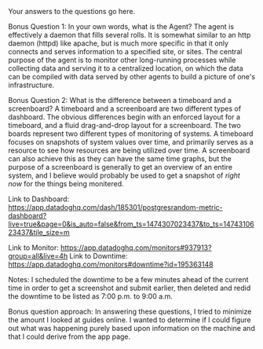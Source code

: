 Your answers to the questions go here.

Bonus Question 1: In your own words, what is the Agent?
   The agent is effectively a daemon that fills several
   rolls. It is somewhat similar to an http daemon (httpd) 
   like apache, but is much more specific in that it only
   connects and serves information to a specified site, or
   sites. The central purpose of the agent
   is to monitor other long-running processes while collecting
   data and serving it to a centralized location, on which
   the data can be compiled with data served by other agents
   to build a picture of one's infrastructure. 
   
Bonus Question 2: What is the difference between a timeboard and a screenboard?
   A timeboard and a screenboard are two different types of dashboard. The 
   obvious differences begin with an enforced layout for a timeboard, and a
   fluid drag-and-drop layout for a screenboard. The two boards represent two
   different types of monitoring of systems. A timeboard focuses on snapshots
   of system values over time, and primarily serves as a resource to see how
   resources are being utilized over time. A screenboard can also achieve this
   as they can have the same time graphs, but the purpose of a screenboard
   is generally to get an overview of an entire system, and I believe would
   probably be used to get a snapshot of *right now* for the things being 
   monitered. 

Link to Dashboard: https://app.datadoghq.com/dash/185301/postgresrandom-metric-dashboard?live=true&page=0&is_auto=false&from_ts=1474307023437&to_ts=1474310623437&tile_size=m

Link to Monitor: https://app.datadoghq.com/monitors#937913?group=all&live=4h 
Link to Downtime: https://app.datadoghq.com/monitors#downtime?id=195363148

Notes: I scheduled the downtime to be a few minutes ahead of the current time in 
order to get a screenshot and submit earlier, then deleted and redid the downtime
to be listed as 7:00 p.m. to 9:00 a.m. 

Bonus question approach: In answering these questions, I tried to minimize the amount
I looked at guides online. I wanted to determine if I could figure out what was happening 
purely based upon information on the machine and that I could derive from the app page. 

